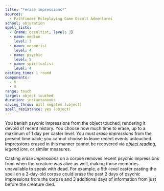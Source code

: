 ```yaml
---
title: "*erase impressions*"
sources:
  - Pathfinder Roleplaying Game Occult Adventures
school: abjuration
spell_lists:
  - {name: occultist, level: 3}
  - name: medium
    level: 3
  - name: mesmerist
    level: 4
  - name: psychic
    level: 5
  - name: spiritualist
    level: 4
casting_time: 1 round
components:
  - V
  - S
range: touch
target: object touched
duration: instantaneous
saving_throw: Will negates (object)
spell_resistance: yes (object)
---
```


You banish psychic impressions from the object touched, rendering it devoid of recent history. You choose how much time to erase, up to a maximum of 1 day per caster level. You must *erase impressions* from the present time back; you cannot choose to leave recent events untouched. Impressions erased in this manner cannot be recovered via [*object reading*](/spells/object-reading/), *legend lore*, or similar measures.

Casting *erase impressions* on a corpse removes recent psychic impressions from when the creature was alive as well, making those memories unavailable to speak with dead. For example, a 5th-level caster casting the spell on a 2-day-old corpse could erase the past 2 days of psychic impressions from the corpse and 3 additional days of information from just before the creature died.
